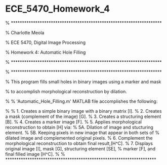 # ECE_5470_Homework_4


% ********************************************************************

% Charlotte Meola

% ECE 5470, Digital Image Processing

% Homework 4: Automatic Hole Filling

% ********************************************************************


% ********************************************************************

% This program fills small holes in binary images using a marker and mask

% to accomplish morphological reconstruction by dilation.

% 
% 'Automatic_Hole_Filling.m' MATLAB file accomplishes the following: 

%
%   1. Creates a simple binary image with a binary matrix [I].
%   2. Creates a mask (complement of the image) [G].
%   3. Creates a structuring element [B].
%   4. Creates a marker image [F].
%   5. Applies morphological reconstruction to obtain [H] via:
%       5A. Dilation of image and stucturing element.
%       5B. Keeping pixels in new image that appear in both sets of
%           dilated image and complemented original pixels.
%   6. Complement the morphological reconstruction to obtain final result,[H^C].
%   7. Displays original image [I], mask [G], structuring element [SE], 
%           marker [F], and final filled image [H^C].
% 
% ********************************************************************
